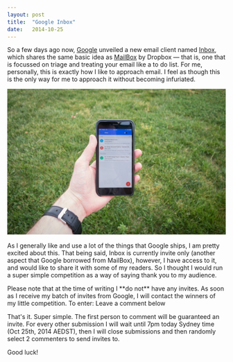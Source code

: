 ```yaml
---
layout: post
title:  "Google Inbox"
date:   2014-10-25
---
```

So a few days ago now, [Google][1] unveiled a new email client named [Inbox][2], which shares the same basic idea as [MailBox][3] by Dropbox — that is, one that is focussed on triage and treating your email like a to do list. For me, personally, this is exactly how I like to approach email. I feel as though this is the only way for me to approach it without becoming infuriated. 

![Google Mailbox][img1]

As I generally like and use a lot of the things that Google ships, I am pretty excited about this. That being said, Inbox is currently invite only (another aspect that Google borrowed from MailBox), however, I have access to it, and would like to share it with some of my readers. So I thought I would run a super simple competition as a way of saying thank you to my audience.

<span class='alert'>
Please note that at the time of writing I **do not** have any invites. As soon as I receive my batch of invites from Google, I will contact the winners of my little competition.
</span>
To enter: Leave a comment below

That's it. Super simple. The first person to comment will be guaranteed an invite. For every other submission I will wait until 7pm today Sydney time (Oct 25th, 2014 AEDST), then I will close submissions and then randomly select 2 commenters to send invites to. 

Good luck!

[1]:	http://google.com/
[2]:	https://inbox.google.com/
[3]:	http://www.mailboxapp.com/

[img1]:	/images/inbox.jpg